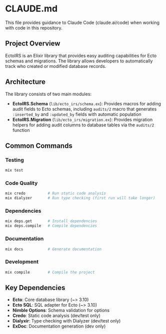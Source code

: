 # CLAUDE.md

This file provides guidance to Claude Code (claude.ai/code) when working with code in this repository.

## Project Overview

EctoIRS is an Elixir library that provides easy auditing capabilities for Ecto schemas and migrations. The library allows developers to automatically track who created or modified database records.

## Architecture

The library consists of two main modules:

- **EctoIRS.Schema** (`lib/ecto_irs/schema.ex`): Provides macros for adding audit fields to Ecto schemas, including `audits/2` macro that generates `:inserted_by` and `:updated_by` fields with automatic population
- **EctoIRS.Migration** (`lib/ecto_irs/migration.ex`): Provides migration helpers for adding audit columns to database tables via the `audits/2` function

## Common Commands

### Testing
```bash
mix test
```

### Code Quality
```bash
mix credo          # Run static code analysis
mix dialyzer       # Run type checking (first run will take longer)
```

### Dependencies
```bash
mix deps.get       # Install dependencies
mix deps.compile   # Compile dependencies
```

### Documentation
```bash
mix docs           # Generate documentation
```

### Development
```bash
mix compile        # Compile the project
```

## Key Dependencies

- **Ecto**: Core database library (~> 3.10)
- **Ecto SQL**: SQL adapter for Ecto (~> 3.10)
- **Nimble Options**: Schema validation for options
- **Credo**: Static code analysis (dev/test only)
- **Dialyxir**: Type checking with Dialyzer (dev/test only)
- **ExDoc**: Documentation generation (dev only)